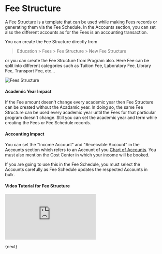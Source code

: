 <!-- add-breadcrumbs -->
# Fee Structure

A Fee Structure is a template that can be used while making Fees records or generating them via the Fee Schedule. In the Accounts section, you can set also the different accounts as for the Fees is an accounting transaction.

You can create the Fee Structure directly from 

> Education > Fees > Fee Structure > New Fee Structure

or you can create the Fee Structure from Program also.
Here Fee can be split into different categories such as Tuition Fee, Laboratory Fee, Library Fee, Transport Fee, etc...

<img class="screenshot" alt="Fees Structure" src="{{docs_base_url}}/assets/img/education/fees/fee-structure.png">

#### Academic Year Impact

If the Fee amount doesn't change every academic year then Fee Structure can be created without the Acadamic year. In doing so, the same Fee Structure can be used every academic year until the Fees for that particular program doesn't change. Still you can set the academic year and term while creating the Fees or Fee Schedule records.

#### Accounting Impact

You can set the "Income Account" and "Receivable Account" in the Accounts section which refers to an Account of you [Chart of Accounts](/docs/user/manual/en/accounts/chart-of-accounts.md). You must also mention the Cost Center in which your income will be booked.

If you are going to use this in the Fee Schedule, you must select the Accounts carefully as Fee Schedule updates the respected Accounts in bulk. 

#### Video Tutorial for Fee Structure


<div>
    <div class='embed-container'>
        <iframe src='https://www.youtube.com/embed//_ZkvyVnWgYk' frameborder='0' allowfullscreen>
        </iframe>
    </div>
</div>

{next}
